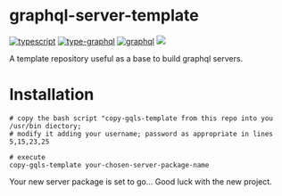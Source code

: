 # graphql-server-template

[![typescript](https://img.shields.io/npm/v/typescript.svg?label=typescript)](https://www.npmjs.com/package/typescript)
[![type-graphql](https://img.shields.io/npm/v/type-graphql.svg?label=type-graphql)](https://www.npmjs.com/package/type-graphql)
[![graphql](https://img.shields.io/npm/v/graphql.svg?label=graphql)](https://www.npmjs.com/package/graphql)
[![](https://img.shields.io/npm/v/apollo-server.svg?label=apollo-server&logo=apollo-server)](https://www.npmjs.com/package/apollo-server)


A template repository useful as a base to build graphql servers.


# Installation

```
# copy the bash script "copy-gqls-template from this repo into you /usr/bin diectory;
# modify it adding your username; password as appropriate in lines 5,15,23,25

# execute
copy-gqls-template your-chosen-server-package-name
```

Your new server package is set to go... 
Good luck with the new project.

